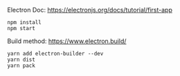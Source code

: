 Electron Doc: https://electronjs.org/docs/tutorial/first-app
```
npm install
npm start
```

Build method: https://www.electron.build/
```
yarn add electron-builder --dev
yarn dist
yarn pack
```
